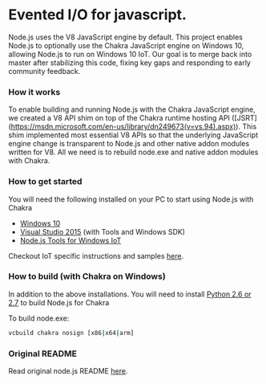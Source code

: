 Evented I/O for javascript.
===
Node.js uses the V8 JavaScript engine by default. This project enables 
Node.js to optionally use the Chakra JavaScript engine on Windows 10, allowing 
Node.js to run on Windows 10 IoT. Our goal is to merge back into master after 
stabilizing this code, fixing key gaps and responding to early community 
feedback.

### How it works

To enable building and running Node.js with the Chakra JavaScript engine, we
created a V8 API shim on top of the Chakra runtime hosting API ([JSRT]
(https://msdn.microsoft.com/en-us/library/dn249673(v=vs.94).aspx)). This shim
implemented most essential V8 APIs so that the underlying JavaScript engine
change is transparent to Node.js and other native addon modules written for V8.
All we need is to rebuild node.exe and native addon modules with Chakra.

### How to get started

You will need the following installed on your PC to start using Node.js with Chakra 

* [Windows 10](http://www.microsoft.com/en-us/windows/windows-10-upgrade)
* [Visual Studio 2015](https://www.visualstudio.com/vs-2015-product-editions)
(with Tools and Windows SDK) 
* [Node.js Tools for Windows IoT](https://aka.ms/nt4winiot)

Checkout IoT specific instructions and samples [here](IoT-Readme.md).

<a name="windows_with_chakra"></a>
### How to build (with Chakra on Windows)

In addition to the above installations. You will need to install 
[Python 2.6 or 2.7](https://www.python.org) to build Node.js for Chakra

To build node.exe:

```sh
vcbuild chakra nosign [x86|x64|arm]
```

### Original README

Read original node.js README [here](https://github.com/joyent/node).
